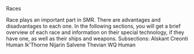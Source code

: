 <!-- TITLE: Races -->
<!-- SUBTITLE: A quick summary of Races -->

Races

Race plays an important part in SMR. There are advantages and disadvantages to each one.
In the following sections, you will get a brief overview of each race and information on their special technology, if they have one, as well as their ships and weapons.
Subsections:
Alskant
Creonti
Human
Ik'Thorne
Nijarin
Salvene
Thevian
WQ Human